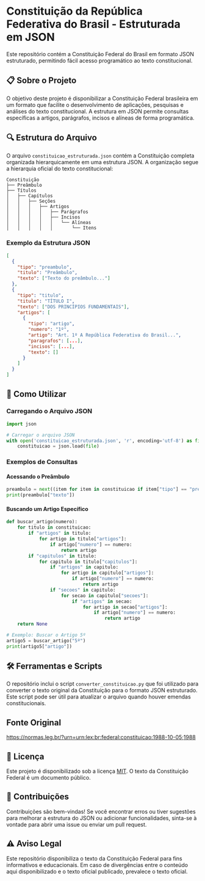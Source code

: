 # Constituição da República Federativa do Brasil - Estruturada em JSON

Este repositório contém a Constituição Federal do Brasil em formato JSON estruturado, permitindo fácil acesso programático ao texto constitucional.

## 📋 Sobre o Projeto

O objetivo deste projeto é disponibilizar a Constituição Federal brasileira em um formato que facilite o desenvolvimento de aplicações, pesquisas e análises do texto constitucional. A estrutura em JSON permite consultas específicas a artigos, parágrafos, incisos e alíneas de forma programática.

## 🔍 Estrutura do Arquivo

O arquivo `constituicao_estruturada.json` contém a Constituição completa organizada hierarquicamente em uma estrutura JSON. A organização segue a hierarquia oficial do texto constitucional:

```
Constituição
├── Preâmbulo
├── Títulos
│   ├── Capítulos
│   │   ├── Seções
│   │   │   ├── Artigos
│   │   │   │   ├── Parágrafos
│   │   │   │   ├── Incisos
│   │   │   │   │   └── Alíneas
│   │   │   │   │       └── Itens
```

### Exemplo da Estrutura JSON

```json
[
  {
    "tipo": "preambulo",
    "titulo": "Preâmbulo",
    "texto": ["Texto do preâmbulo..."]
  },
  {
    "tipo": "titulo",
    "titulo": "TÍTULO I",
    "texto": ["DOS PRINCÍPIOS FUNDAMENTAIS"],
    "artigos": [
      {
        "tipo": "artigo",
        "numero": "1º",
        "artigo": "Art. 1º A República Federativa do Brasil...",
        "paragrafos": [...],
        "incisos": [...],
        "texto": []
      }
    ]
  }
]
```

## 🚀 Como Utilizar

### Carregando o Arquivo JSON

```python
import json

# Carregar o arquivo JSON
with open('constituicao_estruturada.json', 'r', encoding='utf-8') as file:
    constituicao = json.load(file)
```

### Exemplos de Consultas

#### Acessando o Preâmbulo

```python
preambulo = next((item for item in constituicao if item["tipo"] == "preambulo"), None)
print(preambulo["texto"])
```

#### Buscando um Artigo Específico

```python
def buscar_artigo(numero):
    for titulo in constituicao:
        if "artigos" in titulo:
            for artigo in titulo["artigos"]:
                if artigo["numero"] == numero:
                    return artigo
        if "capitulos" in titulo:
            for capitulo in titulo["capitulos"]:
                if "artigos" in capitulo:
                    for artigo in capitulo["artigos"]:
                        if artigo["numero"] == numero:
                            return artigo
                if "secoes" in capitulo:
                    for secao in capitulo["secoes"]:
                        if "artigos" in secao:
                            for artigo in secao["artigos"]:
                                if artigo["numero"] == numero:
                                    return artigo
    return None

# Exemplo: Buscar o Artigo 5º
artigo5 = buscar_artigo("5º")
print(artigo5["artigo"])
```

## 🛠️ Ferramentas e Scripts

O repositório inclui o script `converter_constituicao.py` que foi utilizado para converter o texto original da Constituição para o formato JSON estruturado. Este script pode ser útil para atualizar o arquivo quando houver emendas constitucionais.

## Fonte Original

https://normas.leg.br/?urn=urn:lex:br:federal:constituicao:1988-10-05;1988

## 📄 Licença

Este projeto é disponibilizado sob a licença [MIT](https://opensource.org/licenses/MIT). O texto da Constituição Federal é um documento público.

## 🤝 Contribuições

Contribuições são bem-vindas! Se você encontrar erros ou tiver sugestões para melhorar a estrutura do JSON ou adicionar funcionalidades, sinta-se à vontade para abrir uma issue ou enviar um pull request.

## ⚠️ Aviso Legal

Este repositório disponibiliza o texto da Constituição Federal para fins informativos e educacionais. Em caso de divergências entre o conteúdo aqui disponibilizado e o texto oficial publicado, prevalece o texto oficial.
